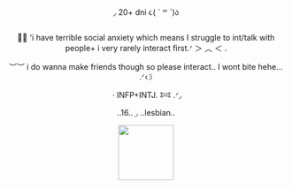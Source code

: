 <p align="center">
  <img src="https://i.postimg.cc/hj8GZ6vP/Tumblr-l-920578204507639.gif" alt="">
</p>

<p align="center">◞ 20+ dni ૮( ´ ꒳ `)ა

<p align="center">
  <img src="https://i.postimg.cc/GtP24NGs/Tumblr-l-919367539459567.png" alt="">
</p>
<p align="center">🍪🐾 'i have terrible social anxiety which means I struggle to int/talk with people+ i very rarely interact first.ᐟ
         ＞ ︿ ＜ .
<p align="center"> ︶︶ i do wanna make friends though so please interact.. I wont bite hehe... .ᐟ‹𝟹
<p align="center">
  <img src="https://i.postimg.cc/GtP24NGs/Tumblr-l-919367539459567.png" alt="">
· INFP+INTJ. 𐂯 .ᐟ◞ 
<p align="center"> ..16.. ◞ ..lesbian.. 
<p align="center">
  <img src="https://i.postimg.cc/Znx2gk1H/Tumblr-l-923297564503109.gif" alt="" width="100">
</p>








<p align="center">
  <img src="https://i.postimg.cc/FFZy7np4/Tumblr-l-921244034508909.gif" alt="">
</p>


  







  
